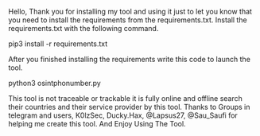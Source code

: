 Hello, Thank you for installing my tool and using it just to let you know that you need to install the requirements from the requirements.txt.
Install the requirements.txt with the following command.

pip3 install -r requirements.txt

After you finished installing the requirements write this code to launch the tool.

python3 osintphonumber.py

This tool is not traceable or trackable it is fully online and offline search their countries and their service provider by this tool. Thanks to Groups in telegram and users, K0lzSec, Ducky.Hax, @Lapsus27, @Sau_Saufi for helping me create this tool.
And Enjoy Using The Tool.
